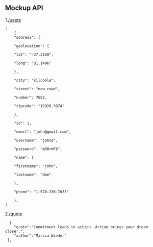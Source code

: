 ## Mockup API

1.[/users](https://somnathtiwari.github.io/mockup-api/api/users.json)

    [
        {
        "address": {

        "geolocation": {

        "lat": "-37.3159",

        "long": "81.1496"

        },

        "city": "kilcoole",

        "street": "new road",

        "number": 7682,

        "zipcode": "12926-3874"

        },

        "id": 1,

        "email": "john@gmail.com",

        "username": "johnd",

        "password": "m38rmF$",

        "name": {

        "firstname": "john",

        "lastname": "doe"

        },

        "phone": "1-570-236-7033"

        },
    ]
    
2.[/quote](https://somnathtiwari.github.io/mockup-api/api/quote.json)
        
      {
        "quote":"Commitment leads to action. Action brings your dream closer.",
        "author":"Marcia Wieder"
     },    
